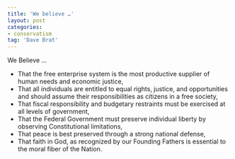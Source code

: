```yaml
---
title: 'We believe …'
layout: post
categories:
- conservatism
tag: 'Dave Brat'
---
```


We Believe …

- That the free enterprise system is the most productive supplier of human needs and economic justice,
- That all individuals are entitled to equal rights, justice, and opportunities and should assume their responsibilities as citizens in a free society,
- That fiscal responsibility and budgetary restraints must be exercised at all levels of government,
- That the Federal Government must preserve individual liberty by observing Constitutional limitations,
- That peace is best preserved through a strong national defense,
- That faith in God, as recognized by our Founding Fathers is essential to the moral fiber of the Nation.